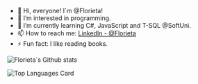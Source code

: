 - 👋 Hi, everyone! I`m @Florieta!
- 👀 I’m interested in programming.
- 🌱 I’m currently learning C#, JavaScript and T-SQL @SoftUni.
- 📫 How to reach me: [LinkedIn - @Florieta](https://www.linkedin.com/in/florieta-pencheva-15713022b/)
- ⚡ Fun fact: I like reading books.

![Florieta`s Github stats](https://github-readme-stats.vercel.app/api?username=Florieta&theme=swift&show_icons=true&count_private=true)

![Top Languages Card](https://github-readme-stats.vercel.app/api/top-langs/?username=Florieta&layout=compact)

